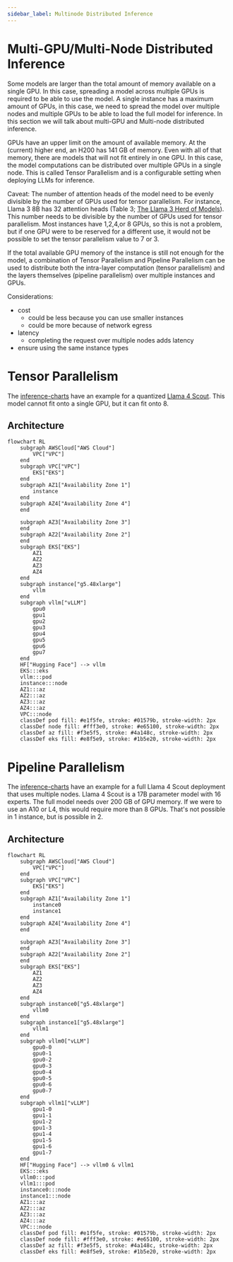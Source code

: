 ```yaml
---
sidebar_label: Multinode Distributed Inference
---
```


# Multi-GPU/Multi-Node Distributed Inference

Some models are larger than the total amount of memory available on a single GPU. In this case, spreading a model across
multiple GPUs is required to be able to use the model. A single instance has a maximum amount of GPUs, in this case, we
need to spread the model over multiple nodes and multiple GPUs to be able to load the full model for inference. In this
section we will talk about multi-GPU and Multi-node distributed inference.

GPUs have an upper limit on the amount of available memory. At the (current) higher end, an H200 has 141 GB of memory.
Even with all of that memory, there are models that will not fit entirely in one GPU. In this case, the model
computations can be distributed over multiple GPUs in a single node. This is called Tensor Parallelism and is a
configurable setting when deploying LLMs for inference.

Caveat: The number of attention heads of the model need to be evenly divisible by the number of GPUs used for tensor
parallelism. For instance, Llama 3 8B has 32 attention heads (Table
3; [The Llama 3 Herd of Models](https://ai.meta.com/research/publications/the-llama-3-herd-of-models/)). This number
needs to be divisible by the number of GPUs used for tensor parallelism. Most instances have 1,2,4,or 8 GPUs, so this is
not a problem, but if one GPU were to be reserved for a different use, it would not be possible to set the tensor
parallelism value to 7 or 3.

If the total available GPU memory of the instance is still not enough for the model, a combination of Tensor Parallelism
and Pipeline Parallelism can be used to distribute both the intra-layer computation (tensor parallelism) and the layers
themselves (pipeline parallelism) over multiple instances and GPUs.

Considerations:

- cost
    - could be less because you can use smaller instances
    - could be more because of network egress
- latency
    - completing the request over multiple nodes adds latency
- ensure using the same instance types

# Tensor Parallelism

The [inference-charts](../../inference-charts.md) have an example for a
quantized [Llama 4 Scout](https://github.com/omrishiv/ai-on-eks/blob/begin-inference-guidance/blueprints/inference/inference-charts/values-llama-4-scout-17b-vllm.yaml).
This model cannot fit onto a single GPU, but it can fit onto 8.

## Architecture

```mermaid
flowchart RL
    subgraph AWSCloud["AWS Cloud"]
        VPC["VPC"]
    end
    subgraph VPC["VPC"]
        EKS["EKS"]
    end
    subgraph AZ1["Availability Zone 1"]
        instance
    end
    subgraph AZ4["Availability Zone 4"]
    end

    subgraph AZ3["Availability Zone 3"]
    end
    subgraph AZ2["Availability Zone 2"]
    end
    subgraph EKS["EKS"]
        AZ1
        AZ2
        AZ3
        AZ4
    end
    subgraph instance["g5.48xlarge"]
        vllm
    end
    subgraph vllm["vLLM"]
        gpu0
        gpu1
        gpu2
        gpu3
        gpu4
        gpu5
        gpu6
        gpu7
    end
    HF["Hugging Face"] --> vllm
    EKS:::eks
    vllm:::pod
    instance:::node
    AZ1:::az
    AZ2:::az
    AZ3:::az
    AZ4:::az
    VPC:::node
    classDef pod fill: #e1f5fe, stroke: #01579b, stroke-width: 2px
    classDef node fill: #fff3e0, stroke: #e65100, stroke-width: 2px
    classDef az fill: #f3e5f5, stroke: #4a148c, stroke-width: 2px
    classDef eks fill: #e8f5e9, stroke: #1b5e20, stroke-width: 2px
```

# Pipeline Parallelism

The [inference-charts](../../inference-charts.md) have an example for a full Llama 4 Scout deployment that uses multiple
nodes. Llama 4 Scout is a 17B parameter model with 16 experts. The full model needs over 200 GB of GPU memory. If we
were to use an A10 or L4, this would require more than 8 GPUs. That's not possible in 1 instance, but is possible in 2.

## Architecture

```mermaid
flowchart RL
    subgraph AWSCloud["AWS Cloud"]
        VPC["VPC"]
    end
    subgraph VPC["VPC"]
        EKS["EKS"]
    end
    subgraph AZ1["Availability Zone 1"]
        instance0
        instance1
    end
    subgraph AZ4["Availability Zone 4"]
    end

    subgraph AZ3["Availability Zone 3"]
    end
    subgraph AZ2["Availability Zone 2"]
    end
    subgraph EKS["EKS"]
        AZ1
        AZ2
        AZ3
        AZ4
    end
    subgraph instance0["g5.48xlarge"]
        vllm0
    end
    subgraph instance1["g5.48xlarge"]
        vllm1
    end
    subgraph vllm0["vLLM"]
        gpu0-0
        gpu0-1
        gpu0-2
        gpu0-3
        gpu0-4
        gpu0-5
        gpu0-6
        gpu0-7
    end
    subgraph vllm1["vLLM"]
        gpu1-0
        gpu1-1
        gpu1-2
        gpu1-3
        gpu1-4
        gpu1-5
        gpu1-6
        gpu1-7
    end
    HF["Hugging Face"] --> vllm0 & vllm1
    EKS:::eks
    vllm0:::pod
    vllm1:::pod
    instance0:::node
    instance1:::node
    AZ1:::az
    AZ2:::az
    AZ3:::az
    AZ4:::az
    VPC:::node
    classDef pod fill: #e1f5fe, stroke: #01579b, stroke-width: 2px
    classDef node fill: #fff3e0, stroke: #e65100, stroke-width: 2px
    classDef az fill: #f3e5f5, stroke: #4a148c, stroke-width: 2px
    classDef eks fill: #e8f5e9, stroke: #1b5e20, stroke-width: 2px
```

